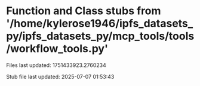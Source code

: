 # Function and Class stubs from '/home/kylerose1946/ipfs_datasets_py/ipfs_datasets_py/mcp_tools/tools/workflow_tools.py'

Files last updated: 1751433923.2760234

Stub file last updated: 2025-07-07 01:53:43
